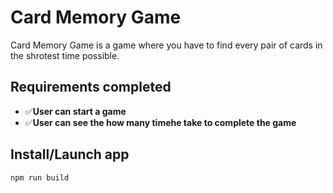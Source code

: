 # Card Memory Game

Card Memory Game is a game where you have to find every pair of cards in the shrotest time possible. 

## Requirements completed
-   ✅**User can start a game**
-   ✅**User can see the how many timehe take to complete the game**

## Install/Launch app
`npm run build`